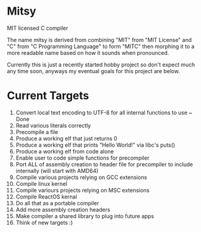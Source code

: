 # Mitsy
MIT licensed C compiler

The name mitsy is derived from combining "MIT" from "MIT License" and "C" from "C Programming Language" to form "MITC" then morphing it to a more readable name based on how it sounds when pronounced.

Currently this is just a recently started hobby project so don't expect much any time soon, anyways my eventual goals for this project are below.

# Current Targets
1. Convert local text encoding to UTF-8 for all internal functions to use ~ Done
2. Read various literals correctly
3. Precompile a file
4. Produce a working elf that just returns 0
5. Produce a working elf that prints "Hello World!" via libc's puts()
6. Produce a working elf from code alone
7. Enable user to code simple functions for precompiler
8. Port ALL of assembly creation to header file for precompiler to include internally (will start with AMD64)
9. Compile various projects relying on GCC extensions
10. Compile linux kernel
11. Compile variours projects relying on MSC extensions
12. Compile ReactOS kernal
13. Do all that as a portable compiler
14. Add more assembly creation headers
15. Make compiler a shared library to plug into future apps
15. Think of new targets :)

